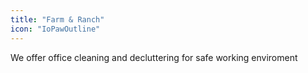 ```yaml
---
title: "Farm & Ranch"
icon: "IoPawOutline"
---
```


We offer office cleaning and decluttering for safe working enviroment
